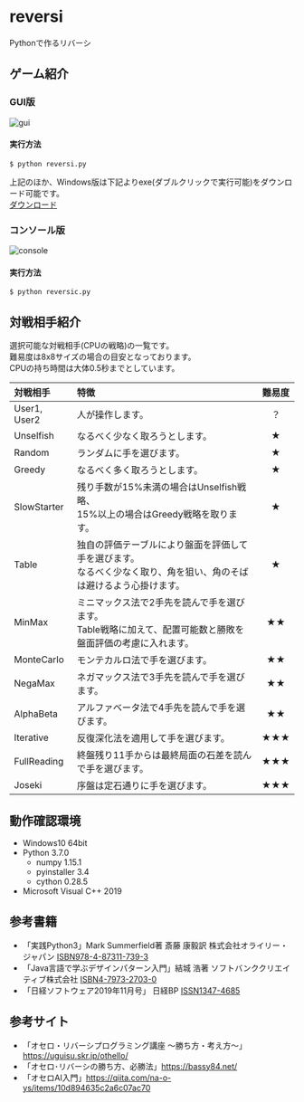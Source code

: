 # reversi
Pythonで作るリバーシ

## ゲーム紹介
### GUI版
![gui](https://github.com/y-tetsu/reversi/blob/master/image/gui.gif?raw=true)
#### 実行方法
```
$ python reversi.py
```

上記のほか、Windows版は下記よりexe(ダブルクリックで実行可能)をダウンロード可能です。<br>
[ダウンロード](https://github.com/y-tetsu/reversi/releases)


### コンソール版
![console](https://github.com/y-tetsu/reversi/blob/master/image/console.gif?raw=true)
#### 実行方法
```
$ python reversic.py
```

## 対戦相手紹介
選択可能な対戦相手(CPUの戦略)の一覧です。<br>
難易度は8x8サイズの場合の目安となっております。<br>
CPUの持ち時間は大体0.5秒までとしています。

 |対戦相手|特徴|難易度|
 |:---|:---|:---:|
 |User1, User2 |人が操作します。 | ？ |
 |Unselfish |なるべく少なく取ろうとします。 | ★ |
 |Random |ランダムに手を選びます。 | ★ |
 |Greedy |なるべく多く取ろうとします。 | ★ |
 |SlowStarter |残り手数が15%未満の場合はUnselfish戦略、<br>15%以上の場合はGreedy戦略を取ります。 | ★ |
 |Table |独自の評価テーブルにより盤面を評価して手を選びます。<br>なるべく少なく取り、角を狙い、角のそばは避けるよう心掛けます。 | ★ |
 |MinMax |ミニマックス法で2手先を読んで手を選びます。<br>Table戦略に加えて、配置可能数と勝敗を盤面評価の考慮に入れます。 | ★★ |
 |MonteCarlo |モンテカルロ法で手を選びます。| ★★ |
 |NegaMax |ネガマックス法で3手先を読んで手を選びます。| ★★ |
 |AlphaBeta |アルファベータ法で4手先を読んで手を選びます。| ★★ |
 |Iterative |反復深化法を適用して手を選びます。 | ★★★ |
 |FullReading |終盤残り11手からは最終局面の石差を読んで手を選びます。 | ★★★ |
 |Joseki |序盤は定石通りに手を選びます。 | ★★★ |

## 動作確認環境
- Windows10 64bit<br>
- Python 3.7.0<br>
    - numpy 1.15.1<br>
    - pyinstaller 3.4<br>
    - cython 0.28.5<br>
- Microsoft Visual C++ 2019<br>

## 参考書籍
- 「実践Python3」Mark Summerfield著 斎藤 康毅訳 株式会社オライリー・ジャパン [ISBN978-4-87311-739-3](https://www.oreilly.co.jp/books/9784873117393/)
- 「Java言語で学ぶデザインパターン入門」結城 浩著 ソフトバンククリエイティブ株式会社 [ISBN4-7973-2703-0](https://www.hyuki.com/dp/)
- 「日経ソフトウェア2019年11月号」 日経BP [ISSN1347-4685](https://books.google.co.jp/books?id=qhCxDwAAQBAJ&pg=PA146&lpg=PA146&dq=ISSN1347-4685&source=bl&ots=_3Z0k4Y_WE&sig=ACfU3U1urxBdw_srrg62Kr5UJD1sXLEQbQ&hl=ja&sa=X&ved=2ahUKEwjlkqzArY_nAhVTc3AKHXlBA6YQ6AEwAHoECAkQAQ#v=onepage&q=ISSN1347-4685&f=false)

## 参考サイト
- 「オセロ・リバーシプログラミング講座 ～勝ち方・考え方～」https://uguisu.skr.jp/othello/
- 「オセロ･リバーシの勝ち方、必勝法」https://bassy84.net/
- 「オセロAI入門」https://qiita.com/na-o-ys/items/10d894635c2a6c07ac70

